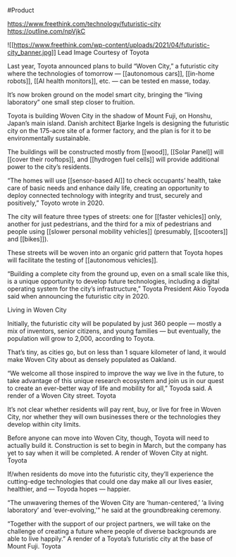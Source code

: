 #Product

https://www.freethink.com/technology/futuristic-city
https://outline.com/npVjkC


![[https://www.freethink.com/wp-content/uploads/2021/04/futuristic-city_banner.jpg]]
Lead Image Courtesy of Toyota

Last year, Toyota announced plans to build “Woven City,” a futuristic city where the technologies of tomorrow — [[autonomous cars]], [[in-home robots]], [[AI health monitors]], etc. — can be tested en masse, today.

It’s now broken ground on the model smart city, bringing the “living laboratory” one small step closer to fruition.

Toyota is building Woven City in the shadow of Mount Fuji, on Honshu, Japan’s main island. Danish architect Bjarke Ingels is designing the futuristic city on the 175-acre site of a former factory, and the plan is for it to be environmentally sustainable.

The buildings will be constructed mostly from [[wood]], [[Solar Panel]] will [[cover their rooftops]], and [[hydrogen fuel cells]] will provide additional power to the city’s residents.

“The homes will use [[sensor-based AI]] to check occupants’ health, take care of basic needs and enhance daily life, creating an opportunity to deploy connected technology with integrity and trust, securely and positively,” Toyoto wrote in 2020.

The city will feature three types of streets: one for [[faster vehicles]] only, another for just pedestrians, and the third for a mix of pedestrians and people using [[slower personal mobility vehicles]] (presumably, [[scooters]] and [[bikes]]).

These streets will be woven into an organic grid pattern that Toyota hopes will facilitate the testing of [[autonomous vehicles]].

“Building a complete city from the ground up, even on a small scale like this, is a unique opportunity to develop future technologies, including a digital operating system for the city’s infrastructure,” Toyota President Akio Toyoda said when announcing the futuristic city in 2020.


Living in Woven City

Initially, the futuristic city will be populated by just 360 people — mostly a mix of inventors, senior citizens, and young families — but eventually, the population will grow to 2,000, according to Toyota.

That’s tiny, as cities go, but on less than 1 square kilometer of land, it would make Woven City about as densely populated as Oakland.

“We welcome all those inspired to improve the way we live in the future, to take advantage of this unique research ecosystem and join us in our quest to create an ever-better way of life and mobility for all,” Toyoda said.
A render of a Woven City street. Toyota

It’s not clear whether residents will pay rent, buy, or live for free in Woven City, nor whether they will own businesses there or the technologies they develop within city limits.

Before anyone can move into Woven City, though, Toyota will need to actually build it. Construction is set to begin in March, but the company has yet to say when it will be completed.
A render of Woven City at night. Toyota

If/when residents do move into the futuristic city, they’ll experience the cutting-edge technologies that could one day make all our lives easier, healthier, and — Toyoda hopes — happier.

“The unwavering themes of the Woven City are ‘human-centered,’ ‘a living laboratory’ and ‘ever-evolving,'” he said at the groundbreaking ceremony.

“Together with the support of our project partners, we will take on the challenge of creating a future where people of diverse backgrounds are able to live happily.”
A render of a Toyota’s futuristic city at the base of Mount Fuji. Toyota

